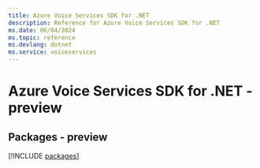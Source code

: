 ```yaml
---
title: Azure Voice Services SDK for .NET
description: Reference for Azure Voice Services SDK for .NET
ms.date: 06/04/2024
ms.topic: reference
ms.devlang: dotnet
ms.service: voiceservices
---
```

# Azure Voice Services SDK for .NET - preview
## Packages - preview
[!INCLUDE [packages](voice-services-index.md)]